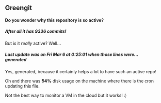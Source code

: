 ## Greengit

#### Do you wonder why this repository is so active?

##### After all it has 9336 commits!

But is it *really* active? Well...

##### Last update was on Fri Mar 6 at 0:25:01 when those lines were... generated

Yes, generated, because it certainly helps a lot to have such an active repo!

Oh and there was **54%** disk usage on the machine
where there is the cron updating this file.

Not the best way to monitor a VM in the cloud but it works! :)
